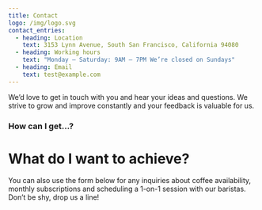 ```yaml
---
title: Contact
logo: /img/logo.svg
contact_entries:
  - heading: Location
    text: 3153 Lynn Avenue, South San Francisco, California 94080
  - heading: Working hours
    text: "Monday – Saturday: 9AM – 7PM We’re closed on Sundays"
  - heading: Email
    text: test@example.com
---
```

We’d love to get in touch with you and hear your ideas and
questions. We strive to grow and improve constantly and your feedback
is valuable for us.

<h3 class="f4 b lh-title mb2">How can I get…?</h3>



# W﻿hat do I want to achieve?

You can also use the form below for any inquiries about coffee
availability, monthly subscriptions and scheduling a 1-on-1 session
with our baristas. Don’t be shy, drop us a line!